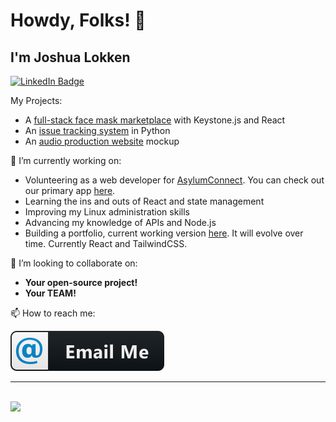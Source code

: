 # Howdy, Folks! 👋
## I'm Joshua Lokken

[![LinkedIn Badge](https://img.shields.io/badge/LinkedIn-Profile-informational?style=flat&logo=linkedin&logoColor=white&color=0D76A8)](https://www.linkedin.com/in/joshualokken/)

My Projects:
  - A <a href='https://maskup.joshualokken.tech' target='_blank' rel='noreferrer'>full-stack face mask marketplace</a> with Keystone.js and React
  - An <a href='https://its.joshualokken.tech' target='_blank' rel='noreferrer'>issue tracking system</a> in Python
  - An <a href='https://jasonwoodsmusic.now.sh' target='_blank' rel='noreferrer'>audio production website</a> mockup
  
  
🔭 I’m currently working on:

  - Volunteering as a web developer for [AsylumConnect](https://asylumconnect.org).
    You can check out our primary app [here](https://catalog.asylumconnect.org).
  - Learning the ins and outs of React and state management
  - Improving my Linux administration skills
  - Advancing my knowledge of APIs and Node.js
  - Building a portfolio, current working version [here](https://www.joshualokken.me).  It will evolve over time.  Currently React and TailwindCSS.

  
👯 I’m looking to collaborate on:

  - <strong>Your open-source project!</strong>
  - <strong>Your TEAM!</strong>

📫 How to reach me:

  [<img src="https://github.com/jrrlokken/jrrlokken/blob/master/svg/social/email_me.svg" alt="html" style="vertical-align:top, margin:4px">](mailto:joshualokken@pm.me)

<!-- 🔭 - My [resume](https://velocv.com/jrrlokken) -->

*************
<br />

<img height="180em" src="https://github-readme-stats.vercel.app/api?username=jrrlokken&show_icons=true&hide_border=true&&count_private=true&include_all_commits=true" />

